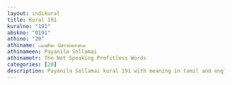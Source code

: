 ```yaml
---
layout: indikural
title: Kural 191
kuralno: "191"
abskno: "0191"
athino: "20"
athiname: பயனில சொல்லாமை
athinameen: Payanila Sollamai
athinametr: The Not Speaking Profitless Words
categories: [20]
description: Payanila Sollamai kural 191 with meaning in tamil and english 
---
```


